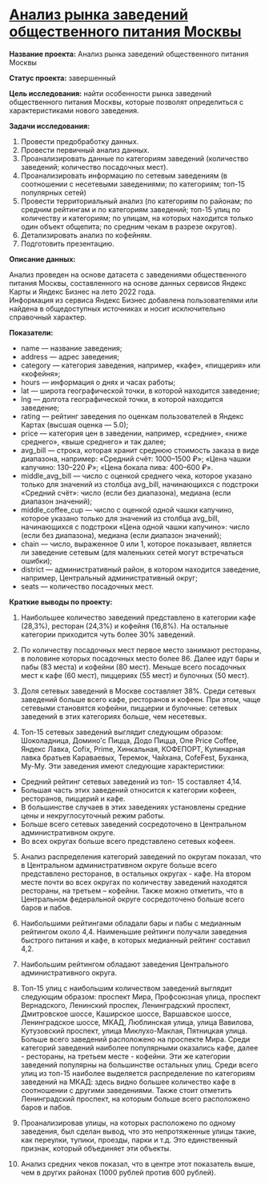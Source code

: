 # [Анализ рынка заведений общественного питания Москвы](https://github.com/AnnaBulkina/Data-Analytics-Projects/blob/main/food-service/food_service.ipynb "Анализ рынка заведений общественного питания Москвы")

**Название проекта:** Анализ рынка заведений общественного питания Москвы

**Статус проекта:** завершенный

**Цель исследования:** найти особенности рынка заведений общественного питания Москвы, которые позволят определиться с характеристиками нового заведения.

**Задачи исследования:**
1. Провести предобработку данных.
2. Провести первичный анализ данных.
3. Проанализировать данные по категориям заведений (количество заведений; количество посадочных мест).
4. Проанализировать информацию по сетевым заведениям (в соотношении с несетевыми заведениями; по категориям; топ-15 популярных сетей)
5. Провести территориальный анализ (по категориям по районам; по средним рейтингам и по категориям заведений; топ-15 улиц по количеству и категориям; по улицам, на которых находится только один объект общепита; по средним чекам в разрезе округов).
6. Детализировать анализ по кофейням.
7. Подготовить презентацию.

**Описание данных:**

Анализ проведен на основе датасета с заведениями общественного питания Москвы, составленного на основе данных сервисов Яндекс Карты и Яндекс Бизнес на лето 2022 года.  
Информация из сервиса Яндекс Бизнес добавлена пользователями или найдена в общедоступных источниках и носит исключительно справочный характер.

**Показатели:**

- name — название заведения;
- address — адрес заведения;
- category — категория заведения, например, «кафе», «пиццерия» или «кофейня»;
- hours — информация о днях и часах работы;
- lat — широта географической точки, в которой находится заведение;
- lng — долгота географической точки, в которой находится заведение;
- rating — рейтинг заведения по оценкам пользователей в Яндекс Картах (высшая оценка — 5.0);
- price — категория цен в заведении, например, «средние», «ниже среднего», «выше среднего» и так далее;
- avg_bill — строка, которая хранит среднюю стоимость заказа в виде диапазона, например: «Средний счёт: 1000–1500 ₽»; «Цена чашки капучино: 130–220 ₽»; «Цена бокала пива: 400–600 ₽».
- middle_avg_bill — число с оценкой среднего чека, которое указано только для значений из столбца avg_bill, начинающихся с подстроки «Средний счёт»: число (если без диапазона), медиана (если диапазон значений);
- middle_coffee_cup — число с оценкой одной чашки капучино, которое указано только для значений из столбца avg_bill, начинающихся с подстроки «Цена одной чашки капучино»: число (если без диапазона), медиана (если диапазон значений);
- chain — число, выраженное 0 или 1, которое показывает, является ли заведение сетевым (для маленьких сетей могут встречаться ошибки);
- district — административный район, в котором находится заведение, например, Центральный административный округ;
- seats — количество посадочных мест.

**Краткие выводы по проекту:**

1. Наибольшее количество заведений представлено в категории кафе (28,3%), ресторан (24,3%) и кофейня (16,8%). На остальные категории приходится чуть более 30% заведений.  


2. По количеству посадочных мест первое место занимают рестораны, в половине которых посадочных место более 86. Далее идут бары и пабы (83 места) и кофейни (80 мест). Меньше всего посадочных мест к кафе (60 мест), пиццериях (55 мест) и булочных (50 мест).


3. Доля сетевых заведений в Москве составляет 38%. Среди сетевых заведений больше всего кафе, ресторанов и кофеен.  При этом, чаще сетевыми становятся кофейни, пиццерии и булочные: сетевых заведений в этих категориях больше, чем несетевых.  


4.  Топ-15 сетевых заведений выглядит следующим образом: Шоколадница, Домино'с Пицца, Додо Пицца, One Price Coffee, Яндекс Лавка, Cofix, Prime, Хинкальная, КОФЕПОРТ, Кулинарная лавка братьев Караваевых, Теремок, Чайхана, CofeFest, Буханка, Му-Му.
Эти заведения имеют следующие характеристики:
- Средний рейтинг сетевых заведений из топ- 15 составляет 4,14.
- Большая часть этих заведений относится к категории кофеен, ресторанов, пиццерий и кафе.
- В большинстве случаев в этих заведениях установлены средние цены и некруглосуточный режим работы.
- Больше всего сетевых заведений сосредоточено в Центральном административном округе.
- Во всех округах больше всего представлено сетевых кофеен.  


5. Анализ распределения категорий заведений по округам показал, что в Центральном административном округе больше всего представлено ресторанов, в остальных округах - кафе. На втором месте почти во всех округах по количеству заведений находятся рестораны, на третьем – кофейни. Также можно отметить, что в Центральном федеральной округе сосредоточено больше всего баров и пабов.  


6. Наибольшими рейтингами обладали бары и пабы с медианным рейтингом около 4,4. Наименьшие рейтинги получали заведения быстрого питания и кафе, в которых медианный рейтинг составил 4,2.  


7. Наибольшим рейтингом обладают заведения Центрального административного округа.  


8. Топ-15 улиц с наибольшим количеством заведений выглядит следующим образом: проспект Мира, Профсоюзная улица, проспект Вернадского, Ленинский проспек, Ленинградский проспект, Дмитровское шоссе, Каширское шоссе, Варшавское шоссе, Ленинградское шоссе, МКАД, Люблинская улица, улица Вавилова, Кутузовский проспект, улица Миклухо-Маклая, Пятницкая улица.
Больше всего заведений расположено на проспекте Мира. Среди категорий заведений наиболее популярными оказались кафе, далее - рестораны, на третьем месте - кофейни. Эти же категории заведений популярны на большинстве остальных улиц.
Среди всего улиц из топ-15 наиболее выделяется распределение по категориям заведений на МКАД: здесь видно большее количество кафе в соотношении с другими заведениями.
Также стоит отметить Ленинградский проспект, на которым больше всего расположено баров и пабов.  


9. Проанализировав улицы, на которых расположено по одному заведения, был сделан вывод, что это непротяженные улицы такие, как переулки, тупики, проезды, парки и т.д. Это единственный признак, который объединяет эти объекты.  


10. Анализ средних чеков показал, что в центре этот показатель выше, чем в других районах (1000 рублей против 600 рублей).
